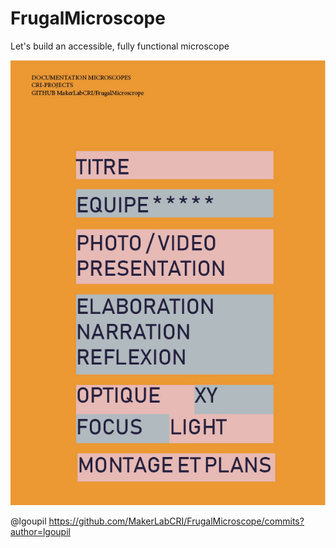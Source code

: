 # FrugalMicroscope
Let's build an accessible, fully functional microscope

![alt text](https://github.com/MakerLabCRI/FrugalMicroscope/blob/master/Images/Doc.jpg)

@lgoupil 
https://github.com/MakerLabCRI/FrugalMicroscope/commits?author=lgoupil
